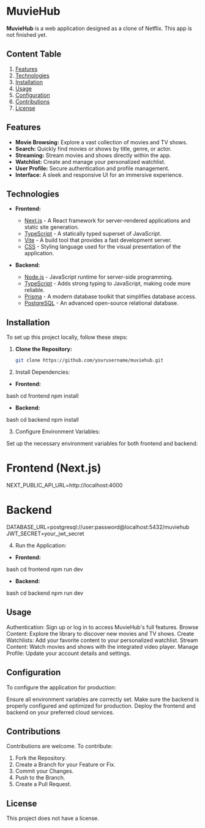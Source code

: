 # MuvieHub

**MuvieHub** is a web application designed as a clone of Netflix. This app is not finished yet.

## Content Table

1. [Features](#features)
2. [Technologies](#technologies)
3. [Installation](#installation)
4. [Usage](#usage)
5. [Configuration](#configuration)
6. [Contributions](#contributions)
7. [License](#license)

## Features

- **Movie Browsing:** Explore a vast collection of movies and TV shows.
- **Search:** Quickly find movies or shows by title, genre, or actor.
- **Streaming:** Stream movies and shows directly within the app.
- **Watchlist:** Create and manage your personalized watchlist.
- **User Profile:** Secure authentication and profile management.
- **Interface:** A sleek and responsive UI for an immersive experience.

## Technologies

- **Frontend:**

  - [Next.js](https://nextjs.org/) - A React framework for server-rendered applications and static site generation.
  - [TypeScript](https://www.typescriptlang.org/) - A statically typed superset of JavaScript.
  - [Vite](https://vitejs.dev/) - A build tool that provides a fast development server.
  - [CSS](https://developer.mozilla.org/en-US/docs/Web/CSS) - Styling language used for the visual presentation of the application.

- **Backend:**
  - [Node.js](https://nodejs.org/) - JavaScript runtime for server-side programming.
  - [TypeScript](https://www.typescriptlang.org/) - Adds strong typing to JavaScript, making code more reliable.
  - [Prisma](https://www.prisma.io/) - A modern database toolkit that simplifies database access.
  - [PostgreSQL](https://www.postgresql.org/) - An advanced open-source relational database.

## Installation

To set up this project locally, follow these steps:

1. **Clone the Repository:**

   ```bash
   git clone https://github.com/yourusername/muviehub.git
   ```

2. Install Dependencies:

- **Frontend:**

bash
cd frontend
npm install

- **Backend:**

bash
cd backend
npm install

3. Configure Environment Variables:

Set up the necessary environment variables for both frontend and backend:

# Frontend (Next.js)

NEXT_PUBLIC_API_URL=http://localhost:4000

# Backend

DATABASE_URL=postgresql://user:password@localhost:5432/muviehub
JWT_SECRET=your_jwt_secret

4. Run the Application:

- **Frontend:**

bash
cd frontend
npm run dev

- **Backend:**

bash
cd backend
npm run dev

## Usage

Authentication: Sign up or log in to access MuvieHub's full features.
Browse Content: Explore the library to discover new movies and TV shows.
Create Watchlists: Add your favorite content to your personalized watchlist.
Stream Content: Watch movies and shows with the integrated video player.
Manage Profile: Update your account details and settings.

## Configuration

To configure the application for production:

Ensure all environment variables are correctly set.
Make sure the backend is properly configured and optimized for production.
Deploy the frontend and backend on your preferred cloud services.

## Contributions

Contributions are welcome. To contribute:

1. Fork the Repository.
2. Create a Branch for your Feature or Fix.
3. Commit your Changes.
4. Push to the Branch.
5. Create a Pull Request.

## License

This project does not have a license.
